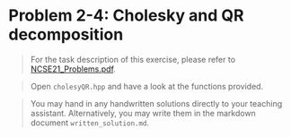 # Problem 2-4: Cholesky and QR decomposition

> For the task description of this exercise, please refer to [NCSE21_Problems.pdf](
https://www.sam.math.ethz.ch/~grsam/NCSE21/HOMEWORK/NCSE21_Problems.pdf).

> Open `cholesyQR.hpp` and have a look at the functions provided.

> You may hand in any handwritten solutions directly to your teaching assistant. Alternatively, you may write them in the markdown document `written_solution.md`.
